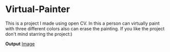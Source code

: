 # Virtual-Painter
This is a project I made using open CV. In this a person can virtually paint with three different colors also can erase the painting. If you like the project don't mind starring the project:)

**Output**
[Image](https://github.com/Prachi0203/Virtual-Painter/blob/master/header/output.png)
